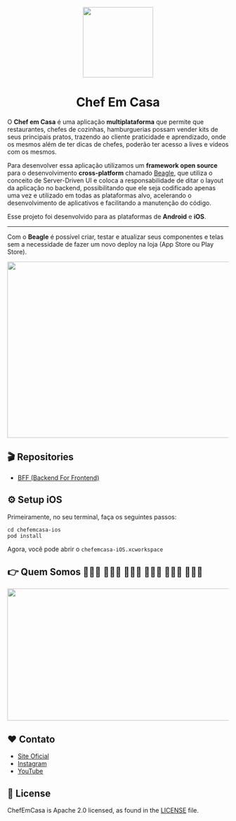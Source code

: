 <p align="center">
  <img src="https://github.com/heliohachimine/ChefEmCasa/blob/master/chefemcasa-ios/chefemcasa-iOS/Assets.xcassets/AppIcon.appiconset/logo.png" width="160" height="160" />
</p>

<h1 align="center">Chef Em Casa</h1>

O **Chef em Casa** é uma aplicação **multiplataforma** que permite que restaurantes, chefes de cozinhas, hamburguerias possam vender kits de seus principais pratos, trazendo ao cliente praticidade e aprendizado, onde os mesmos além de ter dicas de chefes, poderão ter acesso a lives e vídeos com os mesmos. 

Para desenvolver essa aplicação utilizamos um **framework open source** para o desenvolvimento **cross-platform** chamado <a href="https://usebeagle.io/">Beagle</a>, que utiliza o conceito de Server-Driven UI e coloca a responsabilidade de ditar o layout da aplicação no backend, possibilitando que ele seja codificado apenas uma vez e utilizado em todas as plataformas alvo, acelerando o desenvolvimento de aplicativos e facilitando a manutenção do código. 

Esse projeto foi desenvolvido para as plataformas de **Android** e **iOS**. 

------------

Com o **Beagle** é possível criar, testar e atualizar seus componentes e telas sem a necessidade de fazer um novo deploy na loja (App Store ou Play Store).

<p align="center">
  <img src="https://github.com/heliohachimine/ChefEmCasa/blob/master/chefemcasa-ios/chefemcasa-iOS/Assets.xcassets/AppIcon.appiconset/prototype.png" width="830" height="400" />
</p>

##  :clapper:  Repositories

- <a href="https://github.com/gabrielmaximo/cheff-em-casa-bff">BFF (Backend For Frontend) </a>

## ⚙️ Setup iOS

Primeiramente, no seu terminal, faça os seguintes passos: 

```
cd chefemcasa-ios
pod install 
``` 

Agora, você pode abrir o `chefemcasa-iOS.xcworkspace`

## 👉 Quem Somos 👩🏻‍💻 👨🏻‍💻 👨🏼‍💻 👨🏻‍💻 👨🏼‍💻 👨🏽‍💻

<p align="center">
  <img src="https://github.com/heliohachimine/ChefEmCasa/blob/master/chefemcasa-ios/chefemcasa-iOS/Assets.xcassets/AppIcon.appiconset/founders.png" width="700" height="300" />
</p>

## ❤️ Contato

- <a href="https://bit.ly/chefemcasaapp">Site Oficial</a>
- <a href="https://www.instagram.com/chefemcasa.app">Instagram</a>
- <a href="https://bit.ly/35wTWbM">YouTube</a>

## 📄 License

ChefEmCasa is Apache 2.0 licensed, as found in the [LICENSE][l] file.

[l]: https://github.com/heliohachimine/ChefEmCasa/blob/master/LICENSE.txt
